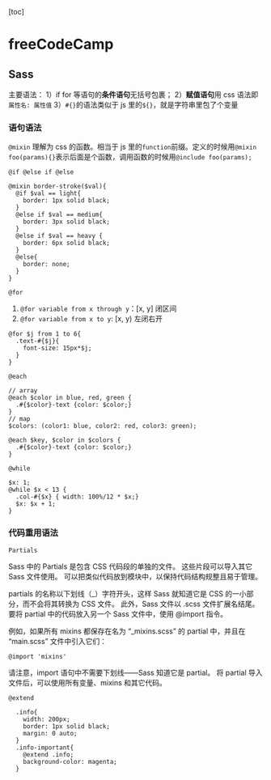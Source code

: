 [toc]

# freeCodeCamp

## Sass

主要语法：
1）if for 等语句的**条件语句**无括号包裹；
2）**赋值语句**用 css 语法即`属性名: 属性值`
3）`#{}`的语法类似于 js 里的`${}`，就是字符串里包了个变量

### 语句语法

`@mixin`
理解为 css 的函数。相当于 js 里的`function`前缀。定义的时候用`@mixin foo(params){}`表示后面是个函数，调用函数的时候用`@include foo(params);`

`@if @else if @else`

```
@mixin border-stroke($val){
  @if $val == light{
    border: 1px solid black;
  }
  @else if $val == medium{
    border: 3px solid black;
  }
  @else if $val == heavy {
    border: 6px solid black;
  }
  @else{
    border: none;
  }
}
```

`@for`

1. `@for variable from x through y`：[x, y] 闭区间
2. `@for variable from x to y`: [x, y) 左闭右开

```
@for $j from 1 to 6{
  .text-#{$j}{
    font-size: 15px*$j;
  }
}
```

`@each`

```
// array
@each $color in blue, red, green {
  .#{$color}-text {color: $color;}
}
// map
$colors: (color1: blue, color2: red, color3: green);

@each $key, $color in $colors {
  .#{$color}-text {color: $color;}
}
```

`@while`

```
$x: 1;
@while $x < 13 {
  .col-#{$x} { width: 100%/12 * $x;}
  $x: $x + 1;
}
```

### 代码重用语法

`Partials`

Sass 中的 Partials 是包含 CSS 代码段的单独的文件。 这些片段可以导入其它 Sass 文件使用。 可以把类似代码放到模块中，以保持代码结构规整且易于管理。

partials 的名称以下划线（\_）字符开头，这样 Sass 就知道它是 CSS 的一小部分，而不会将其转换为 CSS 文件。 此外，Sass 文件以 .scss 文件扩展名结尾。 要将 partial 中的代码放入另一个 Sass 文件中，使用 @import 指令。

例如，如果所有 mixins 都保存在名为 “\_mixins.scss” 的 partial 中，并且在 “main.scss” 文件中引入它们：

`@import 'mixins'`

请注意，import 语句中不需要下划线——Sass 知道它是 partial。 将 partial 导入文件后，可以使用所有变量、mixins 和其它代码。

`@extend`

```
  .info{
    width: 200px;
    border: 1px solid black;
    margin: 0 auto;
  }
  .info-important{
    @extend .info;
    background-color: magenta;
  }
```
